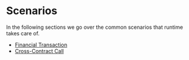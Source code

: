 # Scenarios

In the following sections we go over the common scenarios that runtime takes care of.
- [Financial Transaction](FinancialTransaction.md)
- [Cross-Contract Call](CrossContractCall.md)
